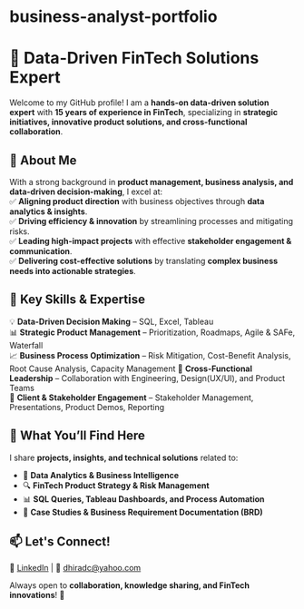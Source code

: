 # business-analyst-portfolio

# 🚀 Data-Driven FinTech Solutions Expert  

Welcome to my GitHub profile! I am a **hands-on data-driven solution expert** with **15 years of experience in FinTech**, specializing in **strategic initiatives, innovative product solutions, and cross-functional collaboration**.  

## 🔹 **About Me**  
With a strong background in **product management, business analysis, and data-driven decision-making**, I excel at:  
✅ **Aligning product direction** with business objectives through **data analytics & insights**.  
✅ **Driving efficiency & innovation** by streamlining processes and mitigating risks.  
✅ **Leading high-impact projects** with effective **stakeholder engagement & communication**.  
✅ **Delivering cost-effective solutions** by translating **complex business needs into actionable strategies**.  

## 🔹 **Key Skills & Expertise**  
💡 **Data-Driven Decision Making** – SQL, Excel, Tableau  
📊 **Strategic Product Management** – Prioritization, Roadmaps, Agile & SAFe, Waterfall  
📈 **Business Process Optimization** – Risk Mitigation, Cost-Benefit Analysis, Root Cause Analysis, Capacity Management
🔗 **Cross-Functional Leadership** – Collaboration with Engineering, Design(UX/UI), and Product Teams  
🎯 **Client & Stakeholder Engagement** – Stakeholder Management, Presentations, Product Demos, Reporting  

## 🔹 **What You’ll Find Here**  
I share **projects, insights, and technical solutions** related to:  
- 📂 **Data Analytics & Business Intelligence**  
- 🔍 **FinTech Product Strategy & Risk Management**  
- 📊 **SQL Queries, Tableau Dashboards, and Process Automation**  
- 🚀 **Case Studies & Business Requirement Documentation (BRD)**  

## 📫 **Let's Connect!**  
🔗 [LinkedIn](https://linkedin.com/in/dhiradc) | 📧 dhiradc@yahoo.com  

Always open to **collaboration, knowledge sharing, and FinTech innovations**! 🚀 
